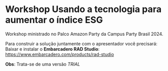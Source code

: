 # Workshop Usando a tecnologia para aumentar o índice ESG
Workshop ministrado no Palco Amazon Party da Campus Party Brasil 2024.

Para construir a solução juntamente com o apresentador você precisará:
Baixar e instalar o **Embarcadero RAD Studio**:
https://www.embarcadero.com/products/rad-studio

**Obs**: Trata-se de uma versão *TRIAL* 

